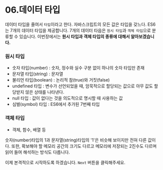 # 06.데이터 타입

데이터 타입을 줄여서 `타입`이라고 한다. 자바스크립트의 모든 값은 타입을 갖느다. ES6는 7개의 데이터 타입을 제공합니다. 7개의 데이터 타읍은 `원시 타입`과 `객체 타입`으로 분류할 수 있습니다. 이번장에서는 **원시 타입과 객체 타입의 종류에 대해서 알아보겠습니다.**

### 원시 타입

* 숫자 타입(number) : 숫자, 정수와 실수 구분 없이 하나의 숫자 타입만 존재
* 문자열 타입(string) : 문자열
* 불리언 타입(boolean) : 논리적 참(true)와 거짓(false)
* undefined 타입 : 변수가 선언되었을 때, 암묵적으로 할당되는 값으로 아무 값도 할당받지 않은 상태를 나타낸다.
* null 타입 : 값이 없다는 것을 의도적으로 명시할 때 사용하는 값
* 심벌(symbol) 타입 : ES6에서 추가된 7번째 타입

### 객체 타입

* 객체, 함수, 배열 등

숫자(number)타입의 1과 문자열(string)타입의 '1'은 비슷해 보이지만 전혀 다른 값이다. 또한, 확보해야 할 메모리 공간의 크기도 다르고 메모리에 저장되는 2진수도 다르며 읽어 들여 해석하는 방식도 다릅니다.

이제 본격적으로 시작하도록 하겠습니다. `Next` 버튼을 클릭해주세요.
